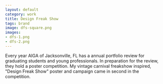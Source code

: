 ```yaml
---              
layout: default
category: work
title: Design Freak Show
tags: brand
image: dfs-square.png
images: 
- dfs-1.png
- dfs-2.png
---
```

Every year AIGA of Jacksonville, FL has a annual portfolio review for graduating students and young professionals. In preparation for the review, they hold a poster competition. My vintage carnival freakshow inspired, "Design Freak Show" poster and campaign came in second in the competition.